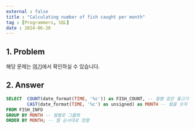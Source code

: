 ```yaml
---
external : false
title : "Calculating number of fish caught per month"
tag : [Programmers, SQL]
date : 2024-06-20
---
```


## 1. Problem

해당 문제는 [여기](https://school.programmers.co.kr/learn/courses/30/lessons/293260)에서 확인하실 수 있습니다.

## 2. Answer

```sql
SELECT  COUNT(date_format(TIME, '%c')) as FISH_COUNT, -- 월별 잡은 물고기 수 계산
        CAST(date_format(TIME, '%c') as unsigned) as MONTH -- 월을 숫자 형식으로 변환
FROM FISH_INFO
GROUP BY MONTH -- 월별로 그룹화
ORDER BY MONTH; -- 월 순서대로 정렬
```
